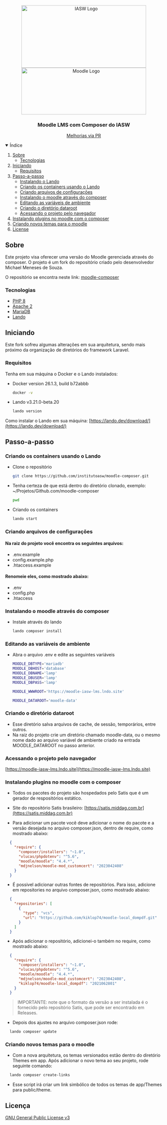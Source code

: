 <!-- LOGOS -->
<br />
<p align="center">
  <a>
    <img src="https://institutoasw.org/wp-content/uploads/2022/11/logo-site.png" alt="IASW Logo" width="400" height="200">
  </a>
  <a>
    <img src="https://upload.wikimedia.org/wikipedia/commons/thumb/c/c6/Moodle-logo.svg/640px-Moodle-logo.svg.png" alt="Moodle Logo" width="400" height="150">
  </a>

<h3 align="center">Moodle LMS com Composer do IASW</h3>

  <p align="center">
    <a href="https://github.com/institutoasw/moodle-composer/compare">Melhorias via PR</a>
  </p>
</p>

<!--ÍNDICE -->
<details open="open">
  <summary>Índice</summary>
  <ol>
    <li>
      <a href="#sobre">Sobre</a>
      <ul>
        <li><a href="#tecnologias">Tecnologias</a></li>
      </ul>
    </li>
    <li>
      <a href="#iniciando">Iniciando</a>
      <ul>
        <li><a href="#requisitos">Requisitos</a></li>
      </ul>
    </li>
    <li>
      <a href="#passo-a-passo">Passo-a-passo</a>
      <ul>
        <li><a href="#instalando-lando">Instalando o Lando</a></li>
        <li><a href="#criando-os-containers-usando-o-lando">Criando os containers usando o Lando</a></li>
        <li><a href="#criando-arquivos-de-configurações">Criando arquivos de configurações</a></li>
        <li><a href="#instalando-o-moodle-através-do-composer">Instalando o moodle através do composer</a></li>
        <li><a href="#editando-as-variáveis-de-ambiente">Editando as variáveis de ambiente</a></li>
        <li><a href="#criando-o-diretório-dataroot">Criando o diretório dataroot</a></li>
        <li><a href="#acessando-o-projeto-pelo-navegador">Acessando o projeto pelo navegador</a></li>
      </ul>
    </li>
    <li><a href="#instalando-plugins-no-moodle-com-o-composer">Instalando plugins no moodle com o composer</a></li>
    <li><a href="#criando-novos-temas-para-o-moodle">Criando novos temas para o moodle</a></li>
    <li><a href="#licença">License</a></li>
  </ol>
</details>

<!-- SOBRE -->
## Sobre

Este projeto visa oferecer uma versão do Moodle gerenciada através do composer. O projeto é um fork do repositório criado pelo desenvolvedor Michael Meneses de Souza.

O repositório se encontra neste link: [moodle-composer](https://github.com/michaelmeneses/moodle-composer)

### Tecnologias

* [PHP 8](https://www.php.net/releases/8.0/pt_BR.php)
* [Apache 2](https://www.apache.org/)
* [MariaDB](https://mariadb.org/)
* [Lando](https://lando.dev/)


<!-- INICIANDO -->
## Iniciando

Este fork sofreu algumas alterações em sua arquitetura, sendo mais próximo da organização de diretórios do framework Laravel.

### Requisitos

Tenha em sua máquina o Docker e o Lando instalados:
* Docker version 26.1.3, build b72abbb
  ```sh
  docker -v
  ```
* Lando v3.21.0-beta.20
  ```sh
  lando version
  ```
Como instalar o Lando em sua máquina: [https://lando.dev/download/](https://lando.dev/download/)  

## Passo-a-passo

### Criando os containers usando o Lando

* Clone o repositório
  ```sh
  git clone https://github.com/institutoasw/moodle-composer.git
  ```
* Tenha certeza de que está dentro do diretório clonado, exemplo: ~/Projetos/Github.com/moodle-composer
  ```sh
  pwd
  ```
* Criando os containers
  ```sh
  lando start
  ```

### Criando arquivos de configurações

#### Na raiz do projeto você encontra os seguintes arquivos:

- .env.example
- config.example.php
- .htaccess.example

#### Renomeie eles, como mostrado abaixo:

- .env
- config.php
- .htaccess

### Instalando o moodle através do composer

* Instale através do lando
  ```sh
  lando composer install
  ```

### Editando as variáveis de ambiente

* Abra o arquivo .env e edite as seguintes variáveis
  ```sh
  MOODLE_DBTYPE='mariadb'
  MOODLE_DBHOST='database'
  MOODLE_DBNAME='lamp'
  MOODLE_DBUSER='lamp'
  MOODLE_DBPASS='lamp'
  
  MOODLE_WWWROOT='https://moodle-iasw-lms.lndo.site'
  
  MOODLE_DATAROOT='moodle-data'
  ```
### Criando o diretório dataroot

* Esse diretório salva arquivos de cache, de sessão, temporários, entre outros.
* Na raiz do projeto crie um diretório chamado moodle-data, ou o mesmo nome dado ao arquivo variável de ambiente criado na entrada MOODLE_DATAROOT no passo anterior.

### Acessando o projeto pelo navegador

[https://moodle-iasw-lms.lndo.site](https://moodle-iasw-lms.lndo.site)

### Instalando plugins no moodle com o composer

* Todos os pacotes do projeto são hospedados pelo Satis que é um gerador de respositórios estático.
* Site do repositório Satis brasileiro: [https://satis.middag.com.br](https://satis.middag.com.br)

* Para adicionar um pacote você deve adicionar o nome do pacote e a versão desejada no arquivo composer.json, dentro de require, como mostrado abaixo:

```json
  {
    "require": {
      "composer/installers": "~1.0",
      "vlucas/phpdotenv": "^5.6",
      "moodle/moodle": "4.4.*",
      "mdjnelson/moodle-mod_customcert": "2023042408"
    }
  }
  ```

* É possivel adicionar outras fontes de repositórios. Para isso, adicione em repositories no arquivo composer.json, como mostrado abaixo:

```json
  {
    "repositories": [
      {
        "type": "vcs",
        "url": "https://github.com/kiklop74/moodle-local_dompdf.git"
      }
    ]
  }
  ```
* Após adicionar o repositório, adicionei-o também no require, como mostrado abaixo:
```json
  {
    "require": {
      "composer/installers": "~1.0",
      "vlucas/phpdotenv": "^5.6",
      "moodle/moodle": "4.4.*",
      "mdjnelson/moodle-mod_customcert": "2023042408",
      "kiklop74/moodle-local_dompdf": "2021062801"
    }
  }
  ```

> IMPORTANTE: note que o formato da versão a ser instalada é o fornecido pelo repositório Satis, que pode ser encontrado em Releases.

* Depois dos ajustes no arquivo composer.json rode:

```sh
  lando composer update
  ```

### Criando novos temas para o moodle

* Com a nova arquitetura, os temas versionados estão dentro do diretório Themes em app. Após adicionar o novo tema ao seu projeto, rode seguinte comando:

```sh
  lando composer create-links
  ```

* Esse script irá criar um link simbólico de todos os temas de app/Themes para public/theme.

## Licença

[GNU General Public License v3](https://www.gnu.org/licenses/gpl-3.0.en.html)
